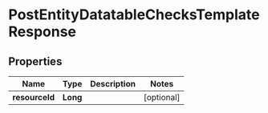 
# PostEntityDatatableChecksTemplateResponse

## Properties
Name | Type | Description | Notes
------------ | ------------- | ------------- | -------------
**resourceId** | **Long** |  |  [optional]



